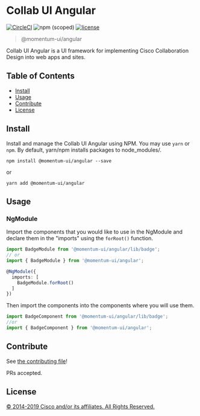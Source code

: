 # Collab UI Angular

[![CircleCI](https://img.shields.io/circleci/project/github/momentum-ui/momentum-ui/master.svg)](https://circleci.com/gh/momentum-ui/momentum-ui/)
![npm (scoped)](https://img.shields.io/npm/v/@momentum-ui/angular.svg)
[![license](https://img.shields.io/github/license/momentum-ui/momentum-ui.svg?color=blueviolet)](https://github.com/momentum-design/momentum-ui/blob/master/angular/LICENSE)

> @momentum-ui/angular

Collab UI Angular is a UI framework for implementing Cisco Collaboration Design into web apps and sites.

## Table of Contents

- [Install](#install)
- [Usage](#usage)
- [Contribute](#contribute)
- [License](#license)

## Install

Install and manage the Collab UI Angular using NPM. You may use `yarn` or `npm`. By default, yarn/npm installs packages to node_modules/.

`npm install @momentum-ui/angular --save`

or

`yarn add @momentum-ui/angular`

## Usage

### NgModule
Import the components that you would like to use in the NgModule and declare them in the "imports" using the `forRoot()` function.

``` ts
import BadgeModule from '@momentum-ui/angular/lib/badge';
// or
import { BadgeModule } from '@momentum-ui/angular';

@NgModule({
  imports: [
    BadgeModule.forRoot()
  ]
})
```

Then import the components into the components where you will use them.

``` ts
import BadgeComponent from '@momentum-ui/angular/lib/badge';
//or
import { BadgeComponent } from '@momentum-ui/angular';
```

## Contribute

See [the contributing file](CONTRIBUTING.md)!

PRs accepted.

## License

[© 2014-2019 Cisco and/or its affiliates. All Rights Reserved.](../LICENSE)
